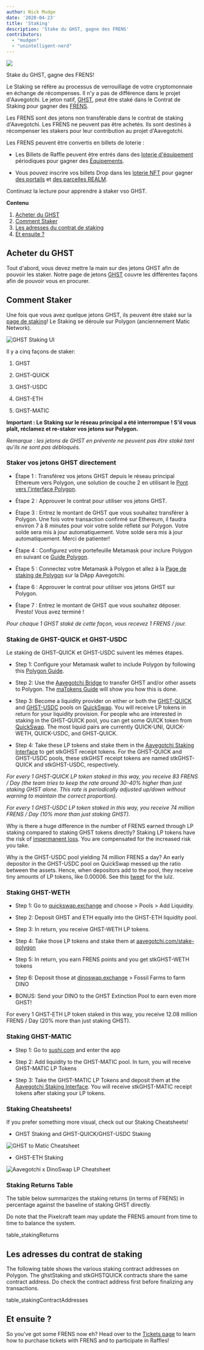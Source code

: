 ```yaml
---
author: Nick Mudge
date: '2020-04-23'
title: 'Staking'
description: 'Stake du GHST, gagne des FRENS'
contributors:
  - "mudgen"
  - "unintelligent-nerd"
---
```



<div class="headerImageContainer">
<img class="headerImage" src="/staking/staking.png">
<p class="headerImageText">Stake du GHST, gagne des FRENS!</p>
</div>

Le Staking se réfère au processus de verrouillage de votre cryptomonnaie en échange de récompenses. Il n'y a pas de différence dans le projet d'Aavegotchi. Le jeton natif, [GHST](/posts/ghst), peut être staké dans le Contrat de Staking pour gagner des [FRENS](/posts/glossary#frens).

Les FRENS sont des jetons non transférable dans le contrat de staking d'Aavegotchi. Les FRENS ne peuvent pas être achetés. Ils sont destinés à récompenser les stakers pour leur contribution au projet d'Aavegotchi.

Les FRENS peuvent être convertis en billets de loterie :

* Les Billets de Raffle peuvent être entrés dans des [loterie d'équipement](/tickets) périodiques pour gagner des [Équipements](/wearables).

* Vous pouvez inscrire vos billets Drop dans les [loterie NFT](/tickets) pour gagner [des portails](/portals) et [des parcelles REALM](/metaverse).

Continuez la lecture pour apprendre à staker vso GHST.

<div class="contentsBox">

**Contenu**

<ol>
<li><a href=#purchasing-ghst>Acheter du GHST</a></li>
<li><a href=#how-to-stake>Comment Staker</a></li>
<li><a href=#staking-contract-addresses>Les adresses du contrat de staking</a></li>
<li><a href=#what-s-next->Et ensuite ?</a></li>
</ol>

</div>

## Acheter du GHST
Tout d'abord, vous devez mettre la main sur des jetons GHST afin de pouvoir les staker. Notre page de jetons [GHST](/posts/ghst) couvre les différentes façons afin de pouvoir vous en procurer.

## Comment Staker
Une fois que vous avez quelque jetons GHST, ils peuvent être staké sur la [page de staking](https://aavegotchi.com/stake-polygon)! Le Staking se déroule sur Polygon (anciennement Matic Network).

<img class = "bodyImage" src = "/staking/ghst-staking-ui.png" alt = "GHST Staking UI" />

Il y a cinq façons de staker:

1. GHST

2. GHST-QUICK

3. GHST-USDC

4. GHST-ETH

5. GHST-MATIC

**Important : Le Staking sur le réseau principal a été interrompue ! S'il vous plaît, réclamez et re-staker vos jetons sur Polygon.**

*Remarque : les jetons de GHST en prévente ne peuvent pas être staké tant qu'ils ne sont pas débloqués.*

### Staker vos jetons GHST directement

* Étape 1 : Transférez vos jetons GHST depuis le réseau principal Ethereum vers Polygon, une solution de couche 2 en utilisant le [Pont vers l'interface Polygon](https://aavegotchi.com/bridge).

* Étape 2 : Approuver le contrat pour utiliser vos jetons GHST.

* Étape 3 : Entrez le montant de GHST que vous souhaitez transférer à Polygon. Une fois votre transaction confirmé sur Ethereum, il faudra environ 7 à 8 minutes pour voir votre solde réfleté sur Polygon. Votre solde sera mis à jour automatiquement. Votre solde sera mis à jour automatiquement. Merci de patienter!

* Étape 4 : Configurez votre portefeuille Metamask pour inclure Polygon en suivant ce [Guide Polygon](/polygon).

* Étape 5 : Connectez votre Metamask à Polygon et allez à la [Page de staking de Polygon](https://aavegotchi.com/stake-polygon) sur la DApp Aavegotchi.

* Étape 6 : Approuver le contrat pour utiliser vos jetons GHST sur Polygon.

* Étape 7 : Entrez le montant de GHST que vous souhaitez déposer. Presto! Vous avez terminé !

*Pour chaque 1 GHST staké de cette façon, vous recevez 1 FRENS / jour.*

### Staking de GHST-QUICK et GHST-USDC

Le staking de GHST-QUICK et GHST-USDC suivent les mêmes étapes.

* Step 1: Configure your Metamask wallet to include Polygon by following this [Polygon Guide](/polygon).

* Step 2: Use the [Aavegotchi Bridge](https://aavegotchi.com/bridge) to transfer GHST and/or other assets to Polygon. The [maTokens Guide](/matokens) will show you how this is done.

* Step 3: Become a liquidity provider on either or both the [GHST-QUICK](https://info.quickswap.exchange/pair/0x8b1fd78ad67c7da09b682c5392b65ca7caa101b9) and [GHST-USDC](https://info.quickswap.exchange/pair/0x096c5ccb33cfc5732bcd1f3195c13dbefc4c82f4) pools on [QuickSwap](https://quickswap.exchange). You will receive LP tokens in return for your liquidity provision. For people who are interested in staking in the GHST-QUICK pool, you can get some QUICK token from [QuickSwap](https://quickswap.exchange). The most liquid pairs are currently QUICK-UNI, QUICK-WETH, QUICK-USDC, and GHST-QUICK.

* Step 4: Take these LP tokens and stake them in the [Aavegotchi Staking Interface](https://aavegotchi.com/stake-polygon) to get stkGHST receipt tokens. For the GHST-QUICK and GHST-USDC pools, these stkGHST receipt tokens are named stkGHST-QUICK and stkGHST-USDC, respectively.

*For every 1 GHST-QUICK LP token staked in this way, you receive 83 FRENS / Day (the team tries to keep the rate around 30-40% higher than just staking GHST alone. This rate is periodically adjusted up/down without warning to maintain the correct proportion).*

*For every 1 GHST-USDC LP token staked in this way, you receive 74 million FRENS / Day (10% more than just staking GHST).*

Why is there a huge difference in the number of FRENS earned through LP staking compared to staking GHST tokens directly? Staking LP tokens have the risk of [impermanent loss](/glossary#impermanent-loss). You are compensated for the increased risk you take.

Why is the GHST-USDC pool yielding 74 million FRENS a day? An early depositor in the GHST-USDC pool on QuickSwap messed up the ratio between the assets. Hence, when depositors add to the pool, they receive tiny amounts of LP tokens, like 0.00006. See this [tweet](https://twitter.com/coderdannn/status/1362423402871447554) for the lulz.

### Staking GHST-WETH

* Step 1: Go to [quickswap.exchange](https://quickswap.exchange/) and choose > Pools > Add Liquidity.

* Step 2: Deposit GHST and ETH equally into the GHST-ETH liquidity pool.

* Step 3: In return, you receive GHST-WETH LP tokens.

* Step 4: Take those LP tokens and stake them at [aavegotchi.com/stake-polygon](https://aavegotchi.com/stake-polygon)

* Step 5: In return, you earn FRENS points and you get stkGHST-WETH tokens

* Step 6: Deposit those at [dinoswap.exchange](https://dinoswap.exchange/) > Fossil Farms to farm DINO

* BONUS: Send your DINO to the GHST Extinction Pool to earn even more GHST!

For every 1 GHST-ETH LP token staked in this way, you receive 12.08 million FRENS / Day (20% more than just staking GHST).

### Staking GHST-MATIC

* Step 1: Go to [sushi.com](https://sushi.com/) and enter the app

* Step 2: Add liquidity to the GHST-MATIC pool. In turn, you will receive GHST-MATIC LP Tokens

* Step 3: Take the GHST-MATIC LP Tokens and deposit them at the [Aavegotchi Staking Interface](https://aavegotchi.com/stake-polygon). You will receive stkGHST-MATIC receipt tokens after staking your LP tokens.

### Staking Cheatsheets!

If you prefer something more visual, check out our Staking Cheatsheets!

* GHST Staking and GHST-QUICK/GHST-USDC Staking

<img class = "bodyImage" src = "/staking/GHST-to-Matic-Cheatsheet.png" alt = "GHST to Matic Cheatsheet" />

* GHST-ETH Staking

<img class = "bodyImage" src = "/staking/aavegotchi-dinoswap-lp-cheatsheet.png" alt = "Aavegotchi x DinoSwap LP Cheatsheet" />

### Staking Returns Table

The table below summarizes the staking returns (in terms of FRENS) in percentage against the baseline of staking GHST directly.

Do note that the Pixelcraft team may update the FRENS amount from time to time to balance the system.

table_stakingReturns

## Les adresses du contrat de staking

The following table shows the various staking contract addresses on Polygon. The ghstStaking and stkGHSTQUICK contracts share the same contract address. Do check the contract address first before finalizing any transactions.

table_stakingContractAddresses

## Et ensuite ?

So you've got some FRENS now eh? Head over to the [Tickets page](/tickets) to learn how to purchase tickets with FRENS and to participate in Raffles!